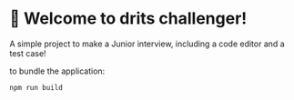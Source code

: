 # 🚀 Welcome to drits challenger!

A simple project to make a Junior interview, including a code editor and a test case!

to bundle the application:

`npm run build`
